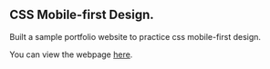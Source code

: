 ## CSS Mobile-first Design.

Built a sample portfolio website to practice css mobile-first design. 

You can view the webpage [here](https://bryantigwebuike.github.io/css_mobile_first_design/).

